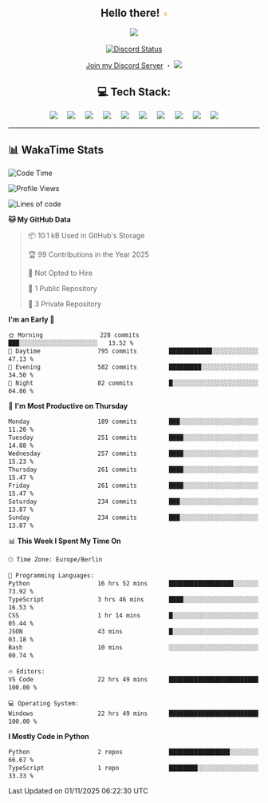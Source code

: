 <div align="center">
  
  ## <strong>Hello there! <img src="https://raw.githubusercontent.com/ginny100/ginny100/main/assets/waving-hand.webp" width="2%"></strong><br/>
  <p align="center">
    <a><img src="https://readme-typing-svg.herokuapp.com?color=B57EDC&size=25&center=true&lines=hi+I'm+Chaos;high+perf+discord+dev;postgres+%2B+redis+%2B+python"></a>
  </p>
  
</div>

<div align="center">
  <a href="https://discord.com/users/781512050445778985">
    <img src="https://discord.c99.nl/widget/theme-5/781512050445778985.png" alt="Discord Status" />
  </a>
  <p align="center">  
    <a href="https://discord.gg/dosa">Join my Discord Server</a> ・ 
    <img src="https://komarev.com/ghpvc/?username=Cha03s">
  </p>
</div>


## <div align="center">💻 Tech Stack:</div>
<div align="center">
  <img src="https://cdn.jsdelivr.net/gh/devicons/devicon/icons/python/python-original.svg" height="40" />
  <img width="12" />
  <img src="https://cdn.jsdelivr.net/gh/devicons/devicon/icons/java/java-original.svg" height="40" />
  <img width="12" />
  <img src="https://cdn.jsdelivr.net/gh/devicons/devicon/icons/javascript/javascript-original.svg" height="40" />
  <img width="12" />
  <img src="https://cdn.jsdelivr.net/gh/devicons/devicon/icons/typescript/typescript-original.svg" height="40" />
  <img width="12" />
  <img src="https://cdn.jsdelivr.net/gh/devicons/devicon/icons/nodejs/nodejs-original.svg" height="40" />
  <img width="12" />
  <img src="https://cdn.jsdelivr.net/gh/devicons/devicon/icons/react/react-original.svg" height="40" />
  <img width="12" />
  <img src="https://cdn.jsdelivr.net/gh/devicons/devicon/icons/docker/docker-original.svg" height="40" />
  <img width="12" />
  <img src="https://cdn.jsdelivr.net/gh/devicons/devicon/icons/yaml/yaml-original.svg" height="40" />
  <img width="12" />
  <img src="https://cdn.jsdelivr.net/gh/devicons/devicon/icons/redis/redis-original.svg" height="40" />
  <img width="12" />
  <img src="https://cdn.jsdelivr.net/gh/devicons/devicon/icons/postgresql/postgresql-original.svg" height="40" />
</div>

---

## 📊 WakaTime Stats

<!--START_SECTION:waka-->
![Code Time](http://img.shields.io/badge/Code%20Time-267%20hrs%2033%20mins-blue)

![Profile Views](http://img.shields.io/badge/Profile%20Views-0-blue)

![Lines of code](https://img.shields.io/badge/From%20Hello%20World%20I%27ve%20Written-270.8%20thousand%20lines%20of%20code-blue)

**🐱 My GitHub Data** 

> 📦 10.1 kB Used in GitHub's Storage 
 > 
> 🏆 99 Contributions in the Year 2025
 > 
> 🚫 Not Opted to Hire
 > 
> 📜 1 Public Repository 
 > 
> 🔑 3 Private Repository 
 > 
**I'm an Early 🐤** 

```text
🌞 Morning                228 commits         ███░░░░░░░░░░░░░░░░░░░░░░   13.52 % 
🌆 Daytime                795 commits         ████████████░░░░░░░░░░░░░   47.13 % 
🌃 Evening                582 commits         █████████░░░░░░░░░░░░░░░░   34.50 % 
🌙 Night                  82 commits          █░░░░░░░░░░░░░░░░░░░░░░░░   04.86 % 
```
📅 **I'm Most Productive on Thursday** 

```text
Monday                   189 commits         ███░░░░░░░░░░░░░░░░░░░░░░   11.20 % 
Tuesday                  251 commits         ████░░░░░░░░░░░░░░░░░░░░░   14.88 % 
Wednesday                257 commits         ████░░░░░░░░░░░░░░░░░░░░░   15.23 % 
Thursday                 261 commits         ████░░░░░░░░░░░░░░░░░░░░░   15.47 % 
Friday                   261 commits         ████░░░░░░░░░░░░░░░░░░░░░   15.47 % 
Saturday                 234 commits         ███░░░░░░░░░░░░░░░░░░░░░░   13.87 % 
Sunday                   234 commits         ███░░░░░░░░░░░░░░░░░░░░░░   13.87 % 
```


📊 **This Week I Spent My Time On** 

```text
🕑︎ Time Zone: Europe/Berlin

💬 Programming Languages: 
Python                   16 hrs 52 mins      ██████████████████░░░░░░░   73.92 % 
TypeScript               3 hrs 46 mins       ████░░░░░░░░░░░░░░░░░░░░░   16.53 % 
CSS                      1 hr 14 mins        █░░░░░░░░░░░░░░░░░░░░░░░░   05.44 % 
JSON                     43 mins             █░░░░░░░░░░░░░░░░░░░░░░░░   03.18 % 
Bash                     10 mins             ░░░░░░░░░░░░░░░░░░░░░░░░░   00.74 % 

🔥 Editors: 
VS Code                  22 hrs 49 mins      █████████████████████████   100.00 % 

💻 Operating System: 
Windows                  22 hrs 49 mins      █████████████████████████   100.00 % 
```

**I Mostly Code in Python** 

```text
Python                   2 repos             █████████████████░░░░░░░░   66.67 % 
TypeScript               1 repo              ████████░░░░░░░░░░░░░░░░░   33.33 % 
```




 Last Updated on 01/11/2025 06:22:30 UTC
<!--END_SECTION:waka-->

